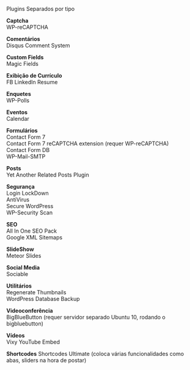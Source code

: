 Plugins Separados por tipo

<b>Captcha</b><br>
WP-reCAPTCHA

<b>Comentários</b><br>
Disqus Comment System

<b>Custom Fields</b><br>
Magic Fields

<b>Exibição de Currículo</b><br>
FB LinkedIn Resume

<b>Enquetes</b><br>
WP-Polls

<b>Eventos</b><br>
Calendar

<b>Formulários</b><br>
Contact Form 7<br>
Contact Form 7 reCAPTCHA extension (requer WP-reCAPTCHA) <br>
Contact Form DB<br>
WP-Mail-SMTP

<b>Posts</b><br>
Yet Another Related Posts Plugin

<b>Segurança</b><br>
Login LockDown<br>
AntiVirus<br>
Secure WordPress<br>
WP-Security Scan

<b>SEO</b><br>
All In One SEO Pack<br>
Google XML Sitemaps

<b>SlideShow</b><br>
Meteor Slides

<b>Social Media</b><br>
Sociable

<b>Utilitários</b><br>
Regenerate Thumbnails<br>
WordPress Database Backup<br>

<b>Videoconferência</b><br>
BigBlueButton  (requer servidor separado Ubuntu 10, rodando o bigbluebutton)

<b>Vídeos</b><br>
Vixy YouTube Embed

<b>Shortcodes</b>
Shortcodes Ultimate (coloca várias funcionalidades como abas, sliders na hora de postar)
